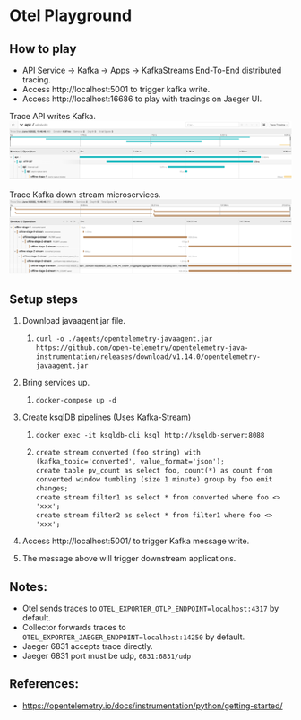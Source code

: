 # Otel Playground

## How to play
- API Service -> Kafka -> Apps -> KafkaStreams End-To-End distributed tracing.
- Access http://localhost:5001 to trigger kafka write.
- Access http://localhost:16686 to play with tracings on Jaeger UI.

Trace API writes Kafka.
![TraceOnline](images/trace_online.png)

Trace Kafka down stream microservices.
![TraceOffline](images/trace_offline.png)


## Setup steps

1. Download javaagent jar file.
   1. ```
      curl -o ./agents/opentelemetry-javaagent.jar https://github.com/open-telemetry/opentelemetry-java-instrumentation/releases/download/v1.14.0/opentelemetry-javaagent.jar
      ```
2. Bring services up.
   1. ```
      docker-compose up -d
      ```
3. Create ksqlDB pipelines (Uses Kafka-Stream)
   1. ```
      docker exec -it ksqldb-cli ksql http://ksqldb-server:8088
      ```
   2. ```
      create stream converted (foo string) with (kafka_topic='converted', value_format='json');
      create table pv_count as select foo, count(*) as count from converted window tumbling (size 1 minute) group by foo emit changes;
      create stream filter1 as select * from converted where foo <> 'xxx';
      create stream filter2 as select * from filter1 where foo <> 'xxx';
      ```
      
4. Access http://localhost:5001/ to trigger Kafka message write.
5. The message above will trigger downstream applications.

## Notes:

- Otel sends traces to `OTEL_EXPORTER_OTLP_ENDPOINT=localhost:4317` by default.
- Collector forwards traces to `OTEL_EXPORTER_JAEGER_ENDPOINT=localhost:14250` by default.
- Jaeger 6831 accepts trace directly.
- Jaeger 6831 port must be udp, `6831:6831/udp`

## References:

- https://opentelemetry.io/docs/instrumentation/python/getting-started/